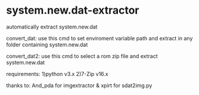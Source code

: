 # system.new.dat-extractor
automatically extract system.new.dat

convert_dat:
use this cmd to set enviroment variable path and extract in any folder containing system.new.dat

convert_dat2:
use this cmd to select a rom zip file and extract system.new.dat


requirements:
1)python v3.x
2)7-Zip v16.x



thanks to:
And_pda for imgextractor &
xpirt for sdat2img.py 
